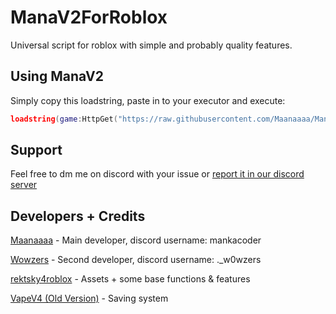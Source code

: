 # ManaV2ForRoblox
Universal script for roblox with simple and probably quality features.

## Using ManaV2
Simply copy this loadstring, paste in to your executor and execute:
```lua
loadstring(game:HttpGet("https://raw.githubusercontent.com/Maanaaaa/ManaV2ForRoblox/main/MainScript.lua"))()
```

## Support
Feel free to dm me on discord with your issue or [report it in our discord server](https://discord.gg/ZqS836yx9k)

## Developers + Credits
[Maanaaaa](https://github.com/Maanaaaa) - Main developer, discord username: mankacoder

[Wowzers](https://github.com/Waowzar) - Second developer, discord username: ._w0wzers

[rektsky4roblox](https://github.com/8pmX8/rektsky4roblox/tree/main) - Assets + some base functions & features

[VapeV4 (Old Version)](https://github.com/7GrandDadPGN/VapeV4ForRoblox/tree/5d2d4905ee4f1211698c5184ab3a8dbfaff64182) - Saving system